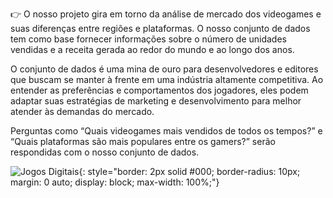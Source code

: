 👉 O nosso projeto gira em torno da análise de mercado dos videogames e suas diferenças entre regiões e plataformas. O nosso conjunto de dados tem como base fornecer informações sobre o número de unidades vendidas e a receita gerada ao redor do mundo e ao longo dos anos.

O conjunto de dados é uma mina de ouro para desenvolvedores e editores que buscam se manter à frente em uma indústria altamente competitiva. Ao entender as preferências e comportamentos dos jogadores, eles podem adaptar suas estratégias de marketing e desenvolvimento para melhor atender às demandas do mercado.

Perguntas como “Quais videogames mais vendidos de todos os tempos?” e “Quais plataformas são mais populares entre os gamers?” serão respondidas com o nosso conjunto de dados. 

![Jogos Digitais](https://images.unsplash.com/photo-1601153211050-ae2e1fa428d7?q=80&w=2070&auto=format&fit=crop&ixlib=rb-4.0.3&ixid=M3wxMjA3fDB8MHxwaG90by1wYWdlfHx8fGVufDB8fHx8fA%3D%3D){: style="border: 2px solid #000; border-radius: 10px; margin: 0 auto; display: block; max-width: 100%;"}

